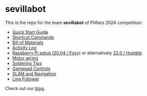 # sevillabot
This is the repo for the team **sevillabot** of PiWars 2024 competition:
* [Quick Start Guide](./Quick-start-guide.md)
* [Shortcut Commands](./commands/README.md)
* [Bill of Materials](./BOM.md)
* [Activity Log](./activity_log.md)
* [Raspberry Pi setup (20.04 / Foxy)](./RPi_setup_foxy.md) or alternatively [22.0 / Humble](./RPi_setup_humble.md)
* [Motor wiring](./wiring.md)
* [Soldering Tips](./soldering.md)
* [Gamepad Controls](./gamepad_controls.md)
* [SLAM and Navigation](./SLAM_and_Navigation.md)
* [Line Follower](./Line_follower.md)

Check out our [blog](https://sevillabot.blog).
